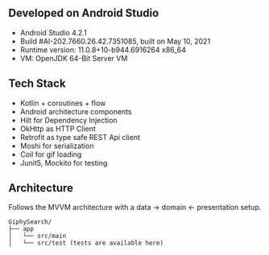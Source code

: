 ## Developed on Android Studio
* Android Studio 4.2.1
* Build #AI-202.7660.26.42.7351085, built on May 10, 2021
* Runtime version: 11.0.8+10-b944.6916264 x86_64
* VM: OpenJDK 64-Bit Server VM

## Tech Stack
* Kotlin + coroutines + flow
* Android architecture components
* Hilt for Dependency Injection
* OkHttp as HTTP Client
* Retrofit as type safe REST Api client
* Moshi for serialization
* Coil for gif loading
* Junit5, Mockito for testing

## Architecture
Follows the MVVM architecture with a data -> domain <- presentation setup.

```
GiphySearch/
├── app
│   └── src/main
│   └── src/test (tests are available here)
```